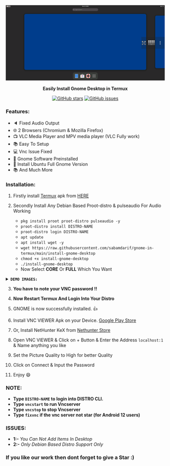 
<center><img src="images/demo-gnome.png"></center>
<p align="center"><b>Easily Install Gnome Desktop in Termux</b></p>

<div align="center">

[![GitHub stars](https://img.shields.io/github/stars/sabamdarif/gnome-in-termux)](https://github.com/sabamdarif/modded-kali/stargazers)
[![GitHub issues](https://img.shields.io/github/issues/sabamdarif/gnome-in-termux)](https://github.com/sabamdarif/modded-kali/issues)

</div>

### Features:

- :speaker: Fixed Audio Output
- :globe_with_meridians: 2 Browsers (Chromium & Mozilla Firefox)
- :tv: VLC Media Player and MPV media player (VLC Fully work)
- :books: Easy To Setup
- :computer: Vnc Issue Fixed
- :hammer: Gnome Software Preinstalled
- :art: Install Ubuntu Full Gnome Version
- :books: And Much More

### Installation:

1. Firstly install [Termux](https://termux.com) apk from [HERE](https://f-droid.org/repo/com.termux_118.apk)
2. Secondly Install Any Debian Based Proot-distro & pulseaudio For Audio Working

   - `pkg install proot proot-distro pulseaudio -y`
   - `proot-distro install DISTRO-NAME`
   - `proot-distro login DISTRO-NAME`
   - `apt update`
   - `apt install wget -y`
   - `wget https://raw.githubusercontent.com/sabamdarif/gnome-in-termux/main/install-gnome-desktop`
   - `chmod +x install-gnome-desktop`
   - `./install-gnome-desktop`
   - Now Select **CORE** Or **FULL** Which You Want
<details>
<summary><b><code>DEMO IMAGES: </code></b></summary>

|CORE|FULL|
|--|--|
|![img](images/gnome-core-ubuntu.png)|![img](image/demo-full-ubuntu.png)|
</details>

3. **You have to note your VNC password !!**
4. **Now Restart Termux And Login Into Your Distro**
5. GNOME is now successfully installed. 👍
6. Install VNC VIEWER Apk on your Device. [Google Play Store](https://play.google.com/store/apps/details?id=com.realvnc.viewer.android&hl=en)
7. Or, Install NetHunter KeX from [Nethunter Store](https://store.nethunter.com/en/packages/com.offsec.nethunter.kex/)

8. Open VNC VIEWER & Click on + Button & Enter the Address `localhost:1` & Name anything you like
9. Set the Picture Quality to High for better Quality
10. Click on Connect & Input the Password
11. Enjoy :smile:

### NOTE:

- **Type `DISTRO-NAME` to login into DISTRO CLI.**
- **Type `vncstart` to run Vncserver**
- **Type `vncstop` to stop Vncserver**
- **Type `fixvnc` if the vnc server not star (for Android 12 users)**

### ISSUES:
- **1:-** *You Can Not Add Items In Desktop*
- **2:-** *Only Debian Based Distro Support Only*

### If you like our work then dont forget to give a Star :)

